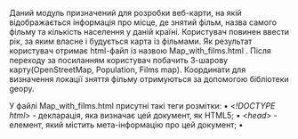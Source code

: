 Даний модуль призначений для розробки веб-карти, на якій відображається інформація про місце, де знятий фільм, назва самого фільму та кількість населення у даній країні. Користувач повинен ввести рік, за яким власне і будується карта із фільмами. Як результат користувач отримає html-файл із назвою Map_with_films.html . Після переходу за посиланням користувач побачить 3-шарову карту(OpenStreetMap, Population, Films map). Координати для визначення локації зняття фільму отримуються за допомогою бібліотеки geopy.

У файлі Map_with_films.html присутні такі теги розмітки:
•	<*!DOCTYPE html*> - декларація, яка визначає цей документ, як HTML5;
•	<*head*> - елемент, який містить мета-інформацію про цей документ;
•	<script> -  тег, який використовується, щоб визначати сценарій на стороні клієнта;
•	<meta> - тег, який надає метадані про документ HTML, вони не відображатимуться на сторінці, але будуть доступними для машин;
•	<link> - визначає зв’язок між документом та зовнішнім ресурсом;
•	<style> - тег визначає інформацію про стиль для HTML-документа;
•	<body> - тег визначає тіло документа, містить весь вміст HTML-документа, наприклад текст, гіперпосилання, зображення і тд;
•	<div> - тег визначає поділ або розділ у HTML-документі.

Така карта нам надає можливість дослідити історію фільмів, дізнатись рік їхнього виходу, локацію, де вони були зняті та кількість населення у тій чи іншій країні зйомок. Також за допомогою роботи, ми можемо навчитись працювати із бібліотеками geopy та folium.

